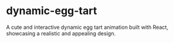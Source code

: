 # dynamic-egg-tart
A cute and interactive dynamic egg tart animation built with React, showcasing a realistic and appealing design.
